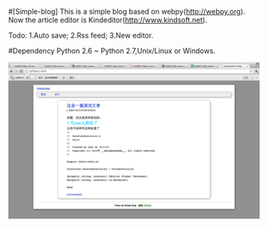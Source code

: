 #[Simple-blog]
This is a simple blog based on webpy(http://webpy.org).
Now the article editor is  Kindeditor(http://www.kindsoft.net).

Todo:
1.Auto save;
2.Rss feed;
3.New editor.

#Dependency
Python 2.6 ~ Python 2.7,Unix/Linux or Windows.

![Screenshot](https://github.com/ototsuyume/Simple-blog/raw/master/screenshot/3.png)
